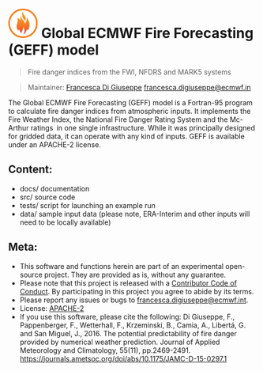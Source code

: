 # ![Logo](src/common/images/flames-logo_thumb.png) Global ECMWF Fire Forecasting (GEFF) model

> Fire danger indices from the FWI, NFDRS and MARK5 systems

> Maintainer: [Francesca Di Giuseppe](https://www.ecmwf.int/en/about/who-we-are/staff-profiles/francesca-di-giuseppe) francesca.digiuseppe@ecmwf.in

The Global ECMWF Fire Forecasting (GEFF) model is a Fortran-95 program to calculate fire danger indices from atmospheric inputs. 
It implements the Fire Weather Index, the National Fire Danger Rating System and the Mc-Arthur ratings in one single infrastructure. 
While it was principally designed for gridded data, it can operate with any kind of inputs.
GEFF is available under an APACHE-2 license.

## Content:

- docs/ documentation
- src/ source code
- tests/ script for launching an example run 
- data/ sample input data (please note, ERA-Interim and other inputs will need to be locally available)

## Meta:

-   This software and functions herein are part of an experimental open-source project. They are provided as is, without any guarantee.
-   Please note that this project is released with a [Contributor Code of Conduct](CONDUCT.md). By participating in this project you agree to abide by its terms.
-   Please report any issues or bugs to francesca.digiuseppe@ecmwf.int.
-   License: [APACHE-2](LICENSE)
-   If you use this software, please cite the following:
    Di Giuseppe, F., Pappenberger, F., Wetterhall, F., Krzeminski, B., Camia, A., Libertá, G. and San Miguel, J., 2016. 
    The potential predictability of fire danger provided by numerical weather prediction. Journal of Applied Meteorology and Climatology, 55(11), pp.2469-2491.
    https://journals.ametsoc.org/doi/abs/10.1175/JAMC-D-15-0297.1
